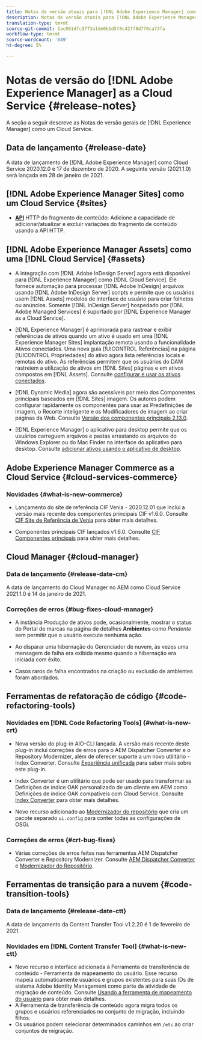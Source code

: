```yaml
---
title: Notas de versão atuais para [!DNL Adobe Experience Manager] como um Cloud Service.
description: Notas de versão atuais para [!DNL Adobe Experience Manager] como um Cloud Service.
translation-type: tm+mt
source-git-commit: 1ac061dfc9773a1de0b1d5f8c427f8d770ca73fa
workflow-type: tm+mt
source-wordcount: '649'
ht-degree: 5%

---
```



# Notas de versão do [!DNL Adobe Experience Manager] as a Cloud Service {#release-notes}

A seção a seguir descreve as Notas de versão gerais de [!DNL Experience Manager] como um Cloud Service.

## Data de lançamento {#release-date}

A data de lançamento de [!DNL Adobe Experience Manager] como Cloud Service 2020.12.0 é 17 de dezembro de 2020.
A seguinte versão (2021.1.0) será lançada em 28 de janeiro de 2021.

## [!DNL Adobe Experience Manager Sites] como um Cloud Service  {#sites}

* **[API](/help/assets/content-fragments/assets-api-content-fragments.md)** HTTP do fragmento de conteúdo: Adicione a capacidade de adicionar/atualizar e excluir variações do fragmento de conteúdo usando a API HTTP.

## [!DNL Adobe Experience Manager Assets] como uma  [!DNL Cloud Service] {#assets}

* A integração com [!DNL Adobe InDesign Server] agora está disponível para [!DNL Experience Manager] como [!DNL Cloud Service]. Ele fornece automação para processar [!DNL Adobe InDesign] arquivos usando [!DNL Adobe InDesign Server] scripts e permite que os usuários usem [!DNL Assets] modelos de interface do usuário para criar folhetos ou anúncios. Somente [!DNL InDesign Server] hospedado por [!DNL Adobe Managed Services] é suportado por [!DNL Experience Manager as a Cloud Service]. <!-- TBD: Add link to article. -->

* [!DNL Experience Manager] é aprimorada para rastrear e exibir referências de ativos quando um ativo é usado em uma  [!DNL Experience Manager Sites] implantação remota usando a funcionalidade Ativos conectados. Uma nova guia [!UICONTROL Referências] na página [!UICONTROL Propriedades] do ativo agora lista referências locais e remotas do ativo. As referências permitem que os usuários do DAM rastreiem a utilização de ativos em [!DNL Sites] páginas e em ativos compostos em [!DNL Assets]. Consulte [configurar e usar os ativos conectados](/help/assets/use-assets-across-connected-assets-instances.md).

* [!DNL Dynamic Media] agora são acessíveis por meio dos Componentes principais baseados em  [!DNL Sites] imagem. Os autores podem configurar rapidamente os componentes para usar as Predefinições de imagem, o Recorte inteligente e os Modificadores de imagem ao criar páginas da Web. Consulte [Versão dos componentes principais 2.13.0](https://github.com/adobe/aem-core-wcm-components/releases/tag/core.wcm.components.reactor-2.13.0).

* [!DNL Experience Manager] o aplicativo para desktop permite que os usuários carreguem arquivos e pastas arrastando os arquivos do Windows Explorer ou do Mac Finder na interface do aplicativo para desktop. Consulte [adicionar ativos usando o aplicativo de desktop](https://experienceleague.adobe.com/docs/experience-manager-desktop-app/using/using.html#upload-and-add-new-assets-to-aem).

## Adobe Experience Manager Commerce as a Cloud Service {#cloud-services-commerce}

### Novidades {#what-is-new-commerce}

* Lançamento do site de referência CIF Venia - 2020.12.01 que inclui a versão mais recente dos componentes principais CIF v1.6.0. Consulte [CIF Site de Referência de Venia](https://github.com/adobe/aem-cif-guides-venia/releases/tag/venia-2020.12.01) para obter mais detalhes.

* Componentes principais CIF lançados v1.6.0. Consulte [CIF Componentes principais](https://github.com/adobe/aem-core-cif-components/releases/tag/core-cif-components-reactor-1.6.0) para obter mais detalhes.

## Cloud Manager {#cloud-manager}

### Data de lançamento {#release-date-cm}

A data de lançamento do Cloud Manager no AEM como Cloud Service 2021.1.0 é 14 de janeiro de 2021.

### Correções de erros {#bug-fixes-cloud-manager}

* A instância Produção de ativos pode, ocasionalmente, mostrar o status do Portal de marcas na página de detalhes **Ambientes** como *Pendente* sem permitir que o usuário execute nenhuma ação.

* Ao disparar uma hibernação do Gerenciador de nuvem, às vezes uma mensagem de falha era exibida mesmo quando a hibernação era iniciada com êxito.

* Casos raros de falha encontrados na criação ou exclusão de ambientes foram abordados.

## Ferramentas de refatoração de código {#code-refactoring-tools}

### Novidades em [!DNL Code Refactoring Tools] {#what-is-new-crt}

* Nova versão do plug-in AIO-CLI lançada. A versão mais recente deste plug-in inclui correções de erros para o AEM Dispatcher Converter e o Repository Modernizer, além de oferecer suporte a um novo utilitário - Index Converter. Consulte [Experiência unificada](https://experienceleague.adobe.com/docs/experience-manager-cloud-service/moving/refactoring-tools/unified-experience.html?lang=en#benefits) para saber mais sobre este plug-in.

* Index Converter é um utilitário que pode ser usado para transformar as Definições de índice OAK personalizado de um cliente em AEM como Definições de índice OAK compatíveis com Cloud Service. Consulte [Index Converter](https://github.com/adobe/aem-cloud-service-source-migration/tree/master/packages/index-converter) para obter mais detalhes.

* Novo recurso adicionado ao [Modernizador do repositório](https://github.com/adobe/aem-cloud-service-source-migration/tree/master/packages/repository-modernizer) que cria um pacote separado `ui.config` para conter todas as configurações de OSGi.

### Correções de erros {#crt-bug-fixes}

* Várias correções de erros feitas nas ferramentas AEM Dispatcher Converter e Repository Modernizer. Consulte [AEM Dispatcher Converter](https://github.com/adobe/aem-cloud-service-source-migration/tree/master/packages/dispatcher-converter) e [Modernizador do Repositório](https://github.com/adobe/aem-cloud-service-source-migration/tree/master/packages/repository-modernizer).

## Ferramentas de transição para a nuvem {#code-transition-tools}

### Data de lançamento {#release-date-ctt}

A data de lançamento da Content Transfer Tool v1.2.20 é 1 de fevereiro de 2021.

### Novidades em [!DNL Content Transfer Tool] {#what-is-new-ctt}

* Novo recurso e interface adicionada à Ferramenta de transferência de conteúdo - Ferramenta de mapeamento do usuário. Esse recurso mapeia automaticamente usuários e grupos existentes para suas IDs de sistema Adobe Identity Management como parte da atividade de migração de conteúdo. Consulte [Usando a ferramenta de mapeamento do usuário](https://experienceleague.adobe.com/docs/experience-manager-cloud-service/moving/cloud-migration/content-transfer-tool/using-user-mapping-tool.html) para obter mais detalhes.
* A Ferramenta de transferência de conteúdo agora migra todos os grupos e usuários referenciados no conjunto de migração, incluindo filhos.
* Os usuários podem selecionar determinados caminhos em `/etc` ao criar conjuntos de migração.
